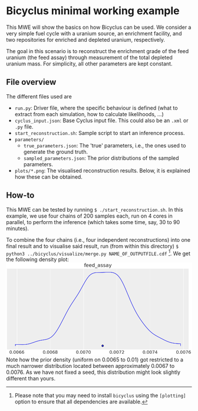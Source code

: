 # Bicyclus minimal working example
This MWE will show the basics on how Bicyclus can be used.
We consider a very simple fuel cycle with a uranium source, an enrichment
facility, and two repositories for enriched and depleted uranium, respectively.

The goal in this scenario is to reconstruct the enrichment grade of the feed
uranium (the feed assay) through measurement of the total depleted uranium mass.
For simplicity, all other parameters are kept constant.

## File overview
The different files used are
- `run.py`: Driver file, where the specific behaviour is defined (what to
  extract from each simulation, how to calculate likelihoods, ...)
- `cyclus_input.json`: Base Cyclus input file.
  This could also be an `.xml` or `.py` file.
- `start_reconstruction.sh`: Sample script to start an inference process.
- `parameters/`
  - `true_parameters.json`: The 'true' parameters, i.e., the ones used to
    generate the ground truth.
  - `sampled_parameters.json`: The prior distributions of the sampled
    parameters.
- `plots/*.png`: The visualised reconstruction results. Below, it is explained
  how these can be obtained.

## How-to
This MWE can be tested by running `$ ./start_reconstruction.sh`.
In this example, we use four chains of 200 samples each, run on 4
cores in parallel, to perform the inference (which takes some time, say, 30 to
90 minutes).

To combine the four chains (i.e., four independent reconstructions) into one
final result and to visualise said result, run (from within this directory)
`$ python3 ../bicyclus/visualize/merge.py NAME_OF_OUTPUTFILE.cdf` [^1].
We get the following density plot:
![Plot of the posterior feed assay probability density](plots/plot_merge_density.png)
Note how the prior density (uniform on 0.0065 to 0.01) got restricted to a much
narrower distribution located between approximately 0.0067 to 0.0076.
As we have not fixed a seed, this distribution might look slightly different
than yours.

[^1]: Please note that you may need to install `bicyclus` using the `[plotting]`
  option to ensure that all dependencies are available.
